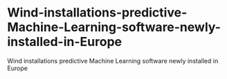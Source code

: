 # Wind-installations-predictive-Machine-Learning-software-newly-installed-in-Europe
Wind installations predictive Machine Learning software newly installed in Europe
